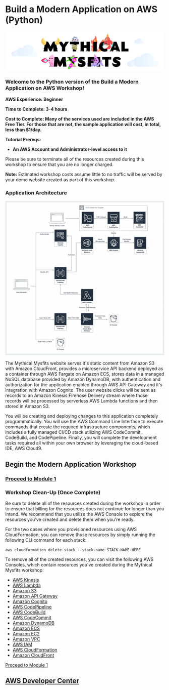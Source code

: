 # Build a Modern Application on AWS (Python)

![mysfits-welcome](/images/module-1/mysfits-welcome.png)

### Welcome to the **Python** version of the Build a Modern Application on AWS Workshop!

**AWS Experience: Beginner**

**Time to Complete: 3-4 hours**

**Cost to Complete: Many of the services used are included in the AWS Free Tier. For those that are not, the sample application will cost, in total, less than $1/day.**

**Tutorial Prereqs:**

* **An AWS Account and Administrator-level access to it**

Please be sure to terminate all of the resources created during this workshop to ensure that you are no longer charged.

**Note:**  Estimated workshop costs assume little to no traffic will be served by your demo website created as part of this workshop.

### Application Architecture

![Application Architecture](/images/arch-diagram.png)

The Mythical Mysfits website serves it's static content from Amazon S3 with Amazon CloudFront, provides a microservice API backend deployed as a container through AWS Fargate on Amazon ECS, stores data in a managed NoSQL database provided by Amazon DynamoDB, with authentication and authorization for the application enabled through AWS API Gateway and it's integration with Amazon Cognito.  The user website clicks will be sent as records to an Amazon Kinesis Firehose Delivery stream where those records will be processed by serverless AWS Lambda functions and then stored in Amazon S3.

You will be creating and deploying changes to this application completely programmatically. You will use the AWS Command Line Interface to execute commands that create the required infrastructure components, which includes a fully managed CI/CD stack utilizing AWS CodeCommit, CodeBuild, and CodePipeline.  Finally, you will complete the development tasks required all within your own browser by leveraging the cloud-based IDE, AWS Cloud9.

## Begin the Modern Application Workshop

### [Proceed to Module 1](/module-1)


### Workshop Clean-Up (Once Complete)
Be sure to delete all of the resources created during the workshop in order to ensure that billing for the resources does not continue for longer than you intend.  We recommend that you utilize the AWS Console to explore the resources you've created and delete them when you're ready.  

For the two cases where you provisioned resources using AWS CloudFormation, you can remove those resources by simply running the following CLI command for each stack:

```
aws cloudformation delete-stack --stack-name STACK-NAME-HERE
```

To remove all of the created resources, you can visit the following AWS Consoles, which contain resources you've created during the Mythical Mysfits workshop:
* [AWS Kinesis](https://console.aws.amazon.com/kinesis/home)
* [AWS Lambda](https://console.aws.amazon.com/lambda/home)
* [Amazon S3](https://console.aws.amazon.com/s3/home)
* [Amazon API Gateway](https://console.aws.amazon.com/apigateway/home)
* [Amazon Cognito](https://console.aws.amazon.com/cognito/home)
* [AWS CodePipeline](https://console.aws.amazon.com/codepipeline/home)
* [AWS CodeBuild](https://console.aws.amazon.com/codebuild/home)
* [AWS CodeCommit](https://console.aws.amazon.com/codecommit/home)
* [Amazon DynamoDB](https://console.aws.amazon.com/dynamodb/home)
* [Amazon ECS](https://console.aws.amazon.com/ecs/home)
* [Amazon EC2](https://console.aws.amazon.com/ec2/home)
* [Amazon VPC](https://console.aws.amazon.com/vpc/home)
* [AWS IAM](https://console.aws.amazon.com/iam/home)
* [AWS CloudFormation](https://console.aws.amazon.com/cloudformation/home)
* [Amazon CloudFront](https://console.aws.amazon.com/cloudfront/home)


[Proceed to Module 1](/module-1)


## [AWS Developer Center](https://developer.aws)
